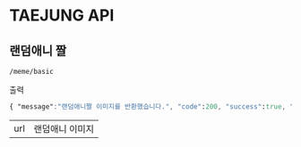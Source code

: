 # TAEJUNG API
## 랜덤애니 짤
```css
/meme/basic
```
출력
```css
{ "message":"랜덤애니짤 이미지를 반환했습니다.", "code":200, "success":true, "url": "https://i.waifu.pics/DCZkCKD.gif" }
```

|       |         |
|---------|-------|
|   url        |랜덤애니 이미지|

